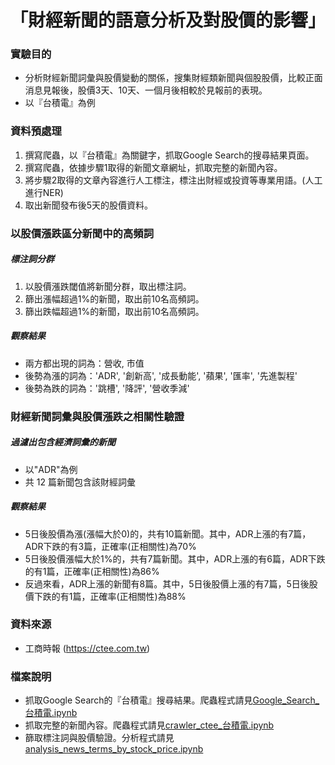 # 「財經新聞的語意分析及對股價的影響」


### 實驗目的
- 分析財經新聞詞彙與股價變動的關係，搜集財經類新聞與個股股價，比較正面消息見報後，股價3天、10天、一個月後相較於見報前的表現。
- 以『台積電』為例


### 資料預處理
1. 撰寫爬蟲，以『台積電』為關鍵字，抓取Google Search的搜尋結果頁面。
2. 撰寫爬蟲，依據步驟1取得的新聞文章網址，抓取完整的新聞內容。
3. 將步驟2取得的文章內容進行人工標注，標注出財經或投資等專業用語。(人工進行NER)
4. 取出新聞發布後5天的股價資料。


### 以股價漲跌區分新聞中的高頻詞

##### 標注詞分群
1. 以股價漲跌閾值將新聞分群，取出標注詞。
2. 篩出漲幅超過1%的新聞，取出前10名高頻詞。
3. 篩出跌幅超過1%的新聞，取出前10名高頻詞。

##### 觀察結果
- 兩方都出現的詞為：營收, 市值
- 後勢為漲的詞為：'ADR', '創新高', '成長動能', '蘋果', '匯率', '先進製程'
- 後勢為跌的詞為：'跳槽', '降評', '營收季減'


### 財經新聞詞彙與股價漲跌之相關性驗證

##### 過濾出包含經濟詞彙的新聞
- 以"ADR"為例
- 共 12 篇新聞包含該財經詞彙

##### 觀察結果
- 5日後股價為漲(漲幅大於0)的，共有10篇新聞。其中，ADR上漲的有7篇，ADR下跌的有3篇，正確率(正相關性)為70%
- 5日後股價漲幅大於1%的，共有7篇新聞。其中，ADR上漲的有6篇，ADR下跌的有1篇，正確率(正相關性)為86%
- 反過來看，ADR上漲的新聞有8篇。其中，5日後股價上漲的有7篇，5日後股價下跌的有1篇，正確率(正相關性)為88%


### 資料來源
- 工商時報 (https://ctee.com.tw)


### 檔案說明
- 抓取Google Search的『台積電』搜尋結果。爬蟲程式請見[Google_Search_台積電.ipynb](./Google_Search_%E5%8F%B0%E7%A9%8D%E9%9B%BB.ipynb)
- 抓取完整的新聞內容。爬蟲程式請見[crawler_ctee_台積電.ipynb](./crawler_ctee_%E5%8F%B0%E7%A9%8D%E9%9B%BB.ipynb)
- 篩取標注詞與股價驗證。分析程式請見[analysis_news_terms_by_stock_price.ipynb](./analysis_news_terms_by_stock_price.ipynb)


